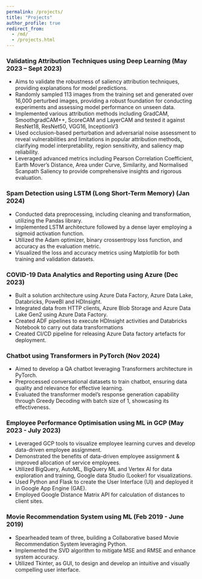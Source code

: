 ```yaml
---
permalink: /projects/
title: "Projects"
author_profile: true
redirect_from:
  - /md/
  - /projects.html
---
```


### Validating Attribution Techniques using Deep Learning (May 2023 – Sept 2023)

- Aims to validate the robustness of saliency attribution techniques, providing explanations for model predictions.
- Randomly sampled 113 images from the training set and generated over 16,000 perturbed images, providing a
robust foundation for conducting experiments and assessing model performance on unseen data.
- Implemented various attribution methods including GradCAM, SmoothgradCAM++, ScoreCAM and LayerCAM
and tested it against ResNet18, ResNet50, VGG16, InceptionV3
- Used occlusion-based perturbation and adversarial noise assessment to reveal vulnerabilities and limitations in
popular attribution methods, clarifying model interpretability, region sensitivity, and saliency map reliability.
- Leveraged advanced metrics including Pearson Correlation Coefficient, Earth Mover’s Distance, Area under Curve, Similarity, and Normalised Scanpath Saliency to provide comprehensive insights and rigorous evaluation.

### Spam Detection using LSTM (Long Short-Term Memory) (Jan 2024)

- Conducted data preprocessing, including cleaning and transformation, utilizing the Pandas library.
- Implemented LSTM architecture followed by a dense layer employing a sigmoid activation function.
- Utilized the Adam optimizer, binary crossentropy loss function, and accuracy as the evaluation metric.
- Visualized the loss and accuracy metrics using Matplotlib for both training and validation datasets.

### COVID-19 Data Analytics and Reporting using Azure (Dec 2023)

- Built a solution architecture using Azure Data Factory, Azure Data Lake, Databricks, PoweBI and HDInsight.
- Integrated data from HTTP clients, Azure Blob Storage and Azure Data Lake Gen2 using Azure Data Factory.
- Created ADF pipelines to execute HDInsight activities and Databricks Notebook to carry out data transformations
- Created CI/CD pipeline for releasing Azure Data factory artefacts for deployment.

### Chatbot using Transformers in PyTorch (Nov 2024)

- Aimed to develop a QA chatbot leveraging Transformers architecture in PyTorch.
- Preprocessed conversational datasets to train chatbot, ensuring data quality and relevance for effective learning.
- Evaluated the transformer model’s response generation capability through Greedy Decoding with batch size of 1,
showcasing its effectiveness.

### Employee Performance Optimisation using ML in GCP (May 2023 - July 2023)

- Leveraged GCP tools to visualize employee learning curves and develop data-driven employee assignment.
- Demonstrated the benefits of data-driven employee assignment & improved allocation of service employees.
- Utilized BigQuery, AutoML, BigQuery ML and Vertex AI for data exploration and training, Google data Studio
(Looker) for visualizations.
- Used Python and Flask to create the User Interface (UI) and deployed it in Google App Engine (GAE).
- Employed Google Distance Matrix API for calculation of distances to client sites.

### Movie Recommendation System using ML (Feb 2019 - June 2019)

- Spearheaded team of three, building a Collaborative based Movie Recommendation System leveraging Python.
- Implemented the SVD algorithm to mitigate MSE and RMSE and enhance system accuracy.
- Utilized Tkinter, as GUI, to design and develop an intuitive and visually compelling user interface.


<!-- (GitHub) ([GitHub](https://github.com/arminnorouzi/patentGPT) - ([pypi](https://pypi.org/project/patentgpt-extract/))) - (May 2023 – Sept 2023) -->